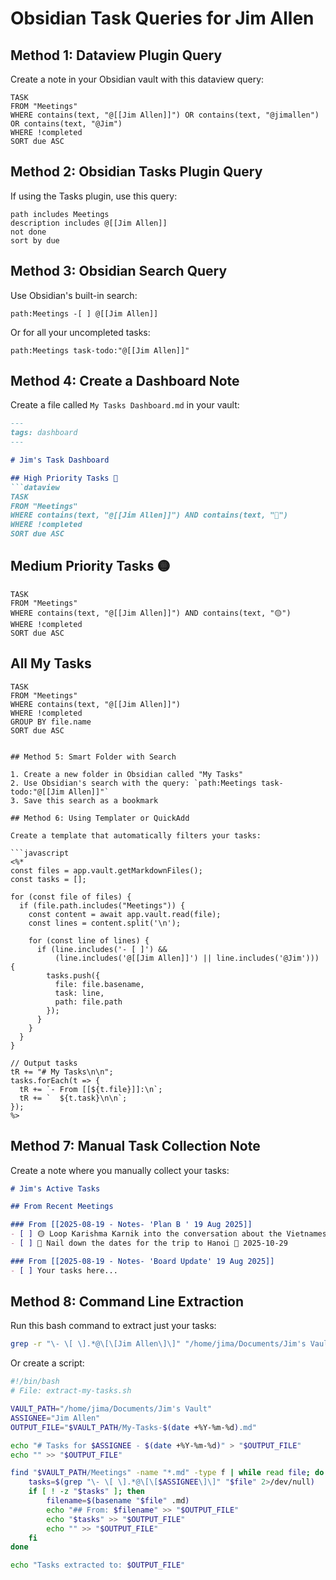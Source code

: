 # Obsidian Task Queries for Jim Allen

## Method 1: Dataview Plugin Query

Create a note in your Obsidian vault with this dataview query:

```dataview
TASK
FROM "Meetings"
WHERE contains(text, "@[[Jim Allen]]") OR contains(text, "@jimallen") OR contains(text, "@Jim")
WHERE !completed
SORT due ASC
```

## Method 2: Obsidian Tasks Plugin Query

If using the Tasks plugin, use this query:

```tasks
path includes Meetings
description includes @[[Jim Allen]]
not done
sort by due
```

## Method 3: Obsidian Search Query

Use Obsidian's built-in search:

```
path:Meetings -[ ] @[[Jim Allen]]
```

Or for all your uncompleted tasks:

```
path:Meetings task-todo:"@[[Jim Allen]]"
```

## Method 4: Create a Dashboard Note

Create a file called `My Tasks Dashboard.md` in your vault:

```markdown
---
tags: dashboard
---

# Jim's Task Dashboard

## High Priority Tasks 🔴
```dataview
TASK
FROM "Meetings"
WHERE contains(text, "@[[Jim Allen]]") AND contains(text, "🔴")
WHERE !completed
SORT due ASC
```

## Medium Priority Tasks 🟡
```dataview
TASK
FROM "Meetings"
WHERE contains(text, "@[[Jim Allen]]") AND contains(text, "🟡")
WHERE !completed
SORT due ASC
```

## All My Tasks
```dataview
TASK
FROM "Meetings"
WHERE contains(text, "@[[Jim Allen]]")
WHERE !completed
GROUP BY file.name
SORT due ASC
```
```

## Method 5: Smart Folder with Search

1. Create a new folder in Obsidian called "My Tasks"
2. Use Obsidian's search with the query: `path:Meetings task-todo:"@[[Jim Allen]]"`
3. Save this search as a bookmark

## Method 6: Using Templater or QuickAdd

Create a template that automatically filters your tasks:

```javascript
<%*
const files = app.vault.getMarkdownFiles();
const tasks = [];

for (const file of files) {
  if (file.path.includes("Meetings")) {
    const content = await app.vault.read(file);
    const lines = content.split('\n');
    
    for (const line of lines) {
      if (line.includes('- [ ]') && 
          (line.includes('@[[Jim Allen]]') || line.includes('@Jim'))) {
        tasks.push({
          file: file.basename,
          task: line,
          path: file.path
        });
      }
    }
  }
}

// Output tasks
tR += "# My Tasks\n\n";
tasks.forEach(t => {
  tR += `- From [[${t.file}]]:\n`;
  tR += `  ${t.task}\n\n`;
});
%>
```

## Method 7: Manual Task Collection Note

Create a note where you manually collect your tasks:

```markdown
# Jim's Active Tasks

## From Recent Meetings

### From [[2025-08-19 - Notes- 'Plan B ' 19 Aug 2025]]
- [ ] 🟡 Loop Karishma Karnik into the conversation about the Vietnamese team's ramp-up date
- [ ] 🔴 Nail down the dates for the trip to Hanoi 📅 2025-10-29

### From [[2025-08-19 - Notes- 'Board Update' 19 Aug 2025]]
- [ ] Your tasks here...
```

## Method 8: Command Line Extraction

Run this bash command to extract just your tasks:

```bash
grep -r "\- \[ \].*@\[\[Jim Allen\]\]" "/home/jima/Documents/Jim's Vault/Meetings/" --include="*.md"
```

Or create a script:

```bash
#!/bin/bash
# File: extract-my-tasks.sh

VAULT_PATH="/home/jima/Documents/Jim's Vault"
ASSIGNEE="Jim Allen"
OUTPUT_FILE="$VAULT_PATH/My-Tasks-$(date +%Y-%m-%d).md"

echo "# Tasks for $ASSIGNEE - $(date +%Y-%m-%d)" > "$OUTPUT_FILE"
echo "" >> "$OUTPUT_FILE"

find "$VAULT_PATH/Meetings" -name "*.md" -type f | while read file; do
    tasks=$(grep "\- \[ \].*@\[\[$ASSIGNEE\]\]" "$file" 2>/dev/null)
    if [ ! -z "$tasks" ]; then
        filename=$(basename "$file" .md)
        echo "## From: $filename" >> "$OUTPUT_FILE"
        echo "$tasks" >> "$OUTPUT_FILE"
        echo "" >> "$OUTPUT_FILE"
    fi
done

echo "Tasks extracted to: $OUTPUT_FILE"
```